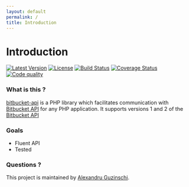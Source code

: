 ```yaml
---
layout: default
permalink: /
title: Introduction
---
```


# Introduction

[![Latest Version](https://img.shields.io/packagist/v/gentle/bitbucket-api.svg?style=flat-square)](https://packagist.org/packages/gentle/bitbucket-api)
[![License](https://img.shields.io/badge/license-MIT-blue.svg?style=flat-square)](https://github.com/gentlero/bitbucket-api/blob/master/LICENSE)
[![Build Status](http://img.shields.io/travis/gentlero/bitbucket-api/master.svg?style=flat-square)](https://travis-ci.org/gentlero/bitbucket-api)
[![Coverage Status](https://img.shields.io/scrutinizer/coverage/b/gentlero/bitbucket-api.svg?style=flat-square)](https://scrutinizer-ci.com/b/gentlero/bitbucket-api/?branch=develop)
[![Code quality](http://img.shields.io/scrutinizer/b/gentlero/bitbucket-api.svg?style=flat-square)](https://scrutinizer-ci.com/b/gentlero/bitbucket-api/?branch=develop)

### What is this ?

[bitbucket-api][3] is a PHP library which facilitates communication with [Bitbucket API][1] for any PHP application.
It supports versions 1 and 2 of the [Bitbucket API][4]

### Goals

  - Fluent API
  - Tested

### Questions ?

This project is maintained by [Alexandru Guzinschi][2].

[1]: https://api.bitbucket.org
[2]: https://twitter.com/vimishor
[3]: https://bitbucket.org/gentlero/bitbucket-api
[4]: https://api.bitbucket.org/
